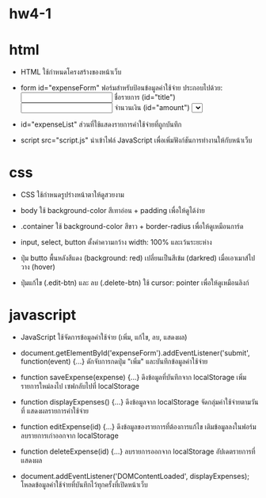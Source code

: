 # hw4-1

# html
- HTML ใช้กำหนดโครงสร้างของหน้าเว็บ
- form id="expenseForm"
ฟอร์มสำหรับป้อนข้อมูลค่าใช้จ่าย ประกอบไปด้วย:
<input> ชื่อรายการ (id="title")
<input> จำนวนเงิน (id="amount")
<select> หมวดหมู่ (id="category")
<input> วันที่ (id="date")
<button> ปุ่มเพิ่มข้อมูล

- id="expenseList"
ส่วนที่ใช้แสดงรายการค่าใช้จ่ายที่ถูกบันทึก

- script src="script.js"
นำเข้าไฟล์ JavaScript เพื่อเพิ่มฟังก์ชันการทำงานให้กับหน้าเว็บ


# css
- CSS ใช้กำหนดรูปร่างหน้าตาให้ดูสวยงาม
- body
ใช้ background-color สีเทาอ่อน + padding เพื่อให้ดูได้ง่าย

- .container
ใช้ background-color สีขาว + border-radius เพื่อให้ดูเหมือนการ์ด

- input, select, button
ตั้งค่าความกว้าง width: 100% และเว้นระยะห่าง

- ปุ่ม butto
พื้นหลังสีแดง (background: red)
เปลี่ยนเป็นสีเข้ม (darkred) เมื่อเอาเมาส์ไปวาง (hover)

- ปุ่มแก้ไข (.edit-btn) และ ลบ (.delete-btn)
ใช้ cursor: pointer เพื่อให้ดูเหมือนลิงก์

# javascript
- JavaScript ใช้จัดการข้อมูลค่าใช้จ่าย (เพิ่ม, แก้ไข, ลบ, แสดงผล)
- document.getElementById('expenseForm').addEventListener('submit', function(event) {...}
ดักจับการกดปุ่ม "เพิ่ม" และบันทึกข้อมูลค่าใช้จ่าย

- function saveExpense(expense) {...}
ดึงข้อมูลที่บันทึกจาก localStorage
เพิ่มรายการใหม่ลงไป
เซฟกลับไปที่ localStorage

- function displayExpenses() {...}
ดึงข้อมูลจาก localStorage
จัดกลุ่มค่าใช้จ่ายตามวันที่
แสดงผลรายการค่าใช้จ่าย

- function editExpense(id) {...}
ดึงข้อมูลของรายการที่ต้องการแก้ไข
เติมข้อมูลลงในฟอร์ม
ลบรายการเก่าออกจาก localStorage

- function deleteExpense(id) {...}
ลบรายการออกจาก localStorage
อัปเดตรายการที่แสดงผล

- document.addEventListener('DOMContentLoaded', displayExpenses);
โหลดข้อมูลค่าใช้จ่ายที่บันทึกไว้ทุกครั้งที่เปิดหน้าเว็บ
